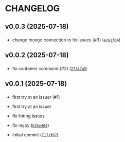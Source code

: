 # CHANGELOG



## v0.0.3 (2025-07-18)

###  

* change mongo connection to fix issues (#3) ([`ec61f04`](https://github.com/WIPACrepo/scitoken-issuer/commit/ec61f049ccc0da87ffd40eab4f4c4e03d9e10241))


## v0.0.2 (2025-07-18)

###  

* fix container command (#2) ([`27247a5`](https://github.com/WIPACrepo/scitoken-issuer/commit/27247a5b25a1105b5b827afa51ba40d4ee00096e))


## v0.0.1 (2025-07-18)

###  

* first try at an issuer (#1)

* first try at an issuer

* fix linting issues

* fix mypy ([`b26e404`](https://github.com/WIPACrepo/scitoken-issuer/commit/b26e404dc17bcfb99c078bc4108da04bb03c22ea))

* Initial commit ([`7171f67`](https://github.com/WIPACrepo/scitoken-issuer/commit/7171f67c09787743ced536c06bfaf133552add03))
